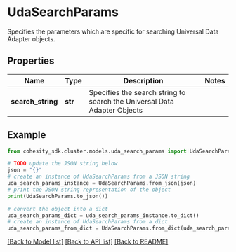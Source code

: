 # UdaSearchParams

Specifies the parameters which are specific for searching Universal Data Adapter objects.

## Properties

Name | Type | Description | Notes
------------ | ------------- | ------------- | -------------
**search_string** | **str** | Specifies the search string to search the Universal Data Adapter Objects | 

## Example

```python
from cohesity_sdk.cluster.models.uda_search_params import UdaSearchParams

# TODO update the JSON string below
json = "{}"
# create an instance of UdaSearchParams from a JSON string
uda_search_params_instance = UdaSearchParams.from_json(json)
# print the JSON string representation of the object
print(UdaSearchParams.to_json())

# convert the object into a dict
uda_search_params_dict = uda_search_params_instance.to_dict()
# create an instance of UdaSearchParams from a dict
uda_search_params_from_dict = UdaSearchParams.from_dict(uda_search_params_dict)
```
[[Back to Model list]](../README.md#documentation-for-models) [[Back to API list]](../README.md#documentation-for-api-endpoints) [[Back to README]](../README.md)


